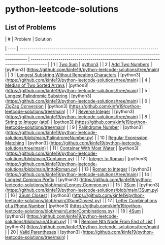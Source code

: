 # python-leetcode-solutions

## List of Problems

| #    | Problem                                                                                                                                                         | Solution     

| ---- | --------------------------------------------------------------------------------------------------------------------------------------------------------------- | -------------------------------------------------------------------------------------- |
| 1    | [Two Sum](https://leetcode.com/problems/two-sum/)                                                                                                               | [python3](https://github.com/kinfe19/python-leetcode-solutions/tree/main)            |
| 2    | [Add Two Numbers](https://leetcode.com/problems/add-two-numbers)                                                                                                | [python3]
(https://github.com/kinfe19/python-leetcode-solutions/tree/main)    |
| 3    | [Longest Substring Without Repeating Characters](https://leetcode.com/problems/longest-substring-without-repeating-characters)                                  | [python3]
(https://github.com/kinfe19/python-leetcode-solutions/tree/main)    |
| 4    | [Median of Two Sorted Arrays](https://leetcode.com/problems/median-of-two-sorted-arrays)                                                                        | [python3]
(https://github.com/kinfe19/python-leetcode-solutions/tree/main)    |
| 5    | [Longest Palindromic Substring](https://leetcode.com/problems/longest-palindromic-substring)                                                                    | [python3]
(https://github.com/kinfe19/python-leetcode-solutions/tree/main)    |
| 6    | [ZigZag Conversion](https://leetcode.com/problems/zigzag-conversion)                                                                                            | [python3]
(https://github.com/kinfe19/python-leetcode-solutions/tree/main)    |
| 7    | [Reverse Integer](https://leetcode.com/problems/reverse-integer)                                                                                                | [python3]
(https://github.com/kinfe19/python-leetcode-solutions/tree/main)    |
| 8    | [String to Integer (atoi)](https://leetcode.com/problems/string-to-integer-atoi)                                                                                | [python3]
(https://github.com/kinfe19/python-leetcode-solutions/tree/main)    |
| 9    | [Palindrome Number](https://leetcode.com/problems/palindrome-number)                                                                                            | [python3]
(https://github.com/kinfe19/python-leetcode-solutions/blob/main/PalindromeNumber.py)    |
| 10   | [Regular Expression Matching](https://leetcode.com/problems/regular-expression-matching)                                                                        | [python3]
(https://github.com/kinfe19/python-leetcode-solutions/tree/main)   |
| 11   | [Container With Most Water](https://leetcode.com/problems/container-with-most-water)                                                                            | [python3]
(https://github.com/kinfe19/python-leetcode-solutions/blob/main/Container.py)   |
| 12   | [Integer to Roman](https://leetcode.com/problems/integer-to-roman)                                                                                              | [python3]
(https://github.com/kinfe19/python-leetcode-solutions/blob/main/InttoRoman.py)   |
| 13   | [Roman to Integer](https://leetcode.com/problems/roman-to-integer)                                                                                              | [python3]
(https://github.com/kinfe19/python-leetcode-solutions/tree/main)   |
| 14   | [Longest Common Prefix](https://leetcode.com/problems/longest-common-prefix)                                                                                    | [python3]
(https://github.com/kinfe19/python-leetcode-solutions/blob/main/LongestCommon.py)   |
| 15   | [3Sum](https://leetcode.com/problems/3sum)                                                                                                                      | [python3]
(https://github.com/kinfe19/python-leetcode-solutions/blob/main/3Sum.py) |
| 16   | [3Sum Closest](https://leetcode.com/problems/3sum-closest)                                                                                                      | [python3]
(https://github.com/kinfe19/python-leetcode-solutions/blob/main/3SumClosest.py)   |
| 17   | [Letter Combinations of a Phone Number](https://leetcode.com/problems/letter-combinations-of-a-phone-number)                                                    | [python3]
(https://github.com/kinfe19/python-leetcode-solutions/blob/main/LetterCombinations.py)   |
| 18   | [4Sum](https://leetcode.com/problems/4sum)                                                                                                                      | [python3]
(https://github.com/kinfe19/python-leetcode-solutions/blob/main/4Sum.py)   |
| 19   | [Remove Nth Node From End of List](https://leetcode.com/problems/remove-nth-node-from-end-of-list)                                                              | [python3]
(https://github.com/kinfe19/python-leetcode-solutions/tree/main)   |
| 20   | [Valid Parentheses](https://leetcode.com/problems/valid-parentheses)                                                                                            | [python3]
(https://github.com/kinfe19/python-leetcode-solutions/tree/main)   |







